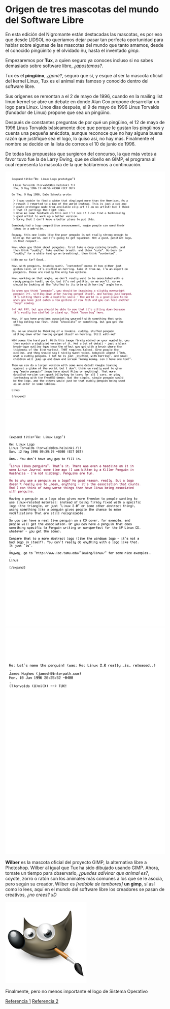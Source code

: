 

# Origen de tres mascotas del mundo del Software Libre

En esta edición del Nigromante están destacadas las mascotas, es por eso que desde LIDSOL no queriamos  dejar pasar tan perfecta oportunidad para hablar sobre algunas de las mascotas del mundo que tanto amamos, desde el conocido pingüinito y el olvidado ñu, hasta el inventado *gimp*.

Empezaremos por **Tux**, a quien seguro ya conoces incluso si no sabes demasiado sobre software libre, *¿apostamos?*.

Tux es el **pingüino**, *¿gané?*, seguro que sí, y esque al ser la mascota oficial del kernel Linux, Tux es el animal más famoso y conocido  dentro del software libre.

Sus orígenes se remontan a el 2 de mayo de 1996, cuando en la mailing list linux-kernel se abre un debate en donde Alan Cox propone desarrollar un logo para Linux. Unos días después, el 9 de mayo de 1996 Linus Torvalds (fundador de Linux) propone que sea un pingüino.

Después de constantes preguntas de por qué un pingüino, el 12 de mayo de 1996 Linus Torvalds básicamente dice que porque le gustan los pingüinos y cuenta una pequeña anécdota, aunque reconoce que no hay alguna buena razón que justifique sea el logo, lo quiso así, no hay más. Finalmente el nombre se decide en la lista de correos el 10 de junio de 1996.

De todas las propuestas que surgieron del concurso, la que más votos a favor tuvo fue la de Larry Ewing, que se diseño en GIMP, el programa al cual representa la mascota de la que hablaremos a continuación.

![9 de mayo de 1996](material/linus-pinguino.png)
![12 de mayo de 1996](material/linus-explica.png)
![10 de junio de 1996](material/tux.png)


**Wilber** es la mascota oficial del proyecto GIMP, la alternativa libre a Photoshop. Wilber al igual que Tux ha sido dibujado usando GIMP. Ahora, tomate un tiempo para observarlo, *¿puedes adivinar que animal es?*, coyote, zorro o ratón son los animales más comunes a los que se le asocia, pero según su creador, Wilber es *[redoble de tambores]* **un gimp**, sí así como lo lees, aquí en el mundo del software libre los creadores se pasan de creativos, *¿no crees? xD*

![Wilber](material/wilber-gimp.png)

Finalmente, pero no menos importante el logo de Sistema Operativo 

[Referencia 1](http://vivaelsoftwarelibre.com/la-mascota-de-linux-es-un-pinguino/)
[Referencia 2]()
